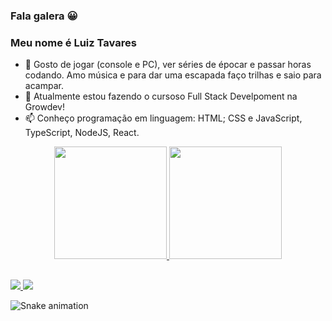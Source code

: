 ### Fala galera &#128512;

<h3>Meu nome é Luiz Tavares</h3>

- 🔭 Gosto de jogar (console e PC), ver séries de épocar e passar horas codando. Amo música e para dar uma escapada faço trilhas e saio para acampar.
- 🌱 Atualmente estou fazendo o cursoso Full Stack Develpoment na Growdev!
- 📫 Conheço programação em linguagem: HTML; CSS e JavaScript, TypeScript, NodeJS, React.

<div align="center">
  <a href="https://github.com/LuizTavares06">
  <img height="180em" src="https://github-readme-stats.vercel.app/api?username=LuizTavares06&show_icons=true&theme=city_lights&include_all_commits=true&count_private=true"/>
  <img height="180em" src="https://github-readme-stats.vercel.app/api/top-langs/?username=LuizTavares06&layout=compact&langs_count=7&theme=city_lights"/>
</div>
  
##
  
<div> 
  <a href="https://www.instagram.com/luiz_tavares06/" target="_blank"><img src="https://img.shields.io/badge/-Instagram-%23E4405F?style=for-the-badge&logo=instagram&logoColor=white" target="_blank"> </a>
  <a href="https://www.linkedin.com/in/luiz-alvarenga-tavares-1b39001b8/" target="_blank"><img src="https://img.shields.io/badge/-LinkedIn-%230077B5?style=for-the-badge&logo=linkedin&logoColor=white" target="_blank"> </a>
  
  ![Snake animation](https://github.com/LuizTavares06/montoyaaa/blob/output/github-contribution-grid-snake.svg)
</div>
  
